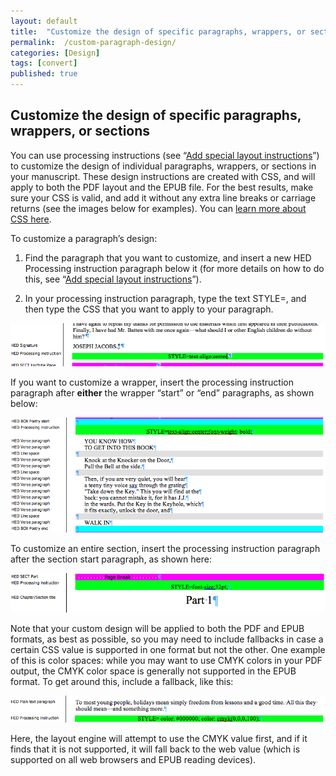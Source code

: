 ```yaml
---
layout: default
title:  "Customize the design of specific paragraphs, wrappers, or sections"
permalink:  /custom-paragraph-design/
categories: [Design]
tags: [convert]
published: true
---
```


<section data-type="chapter" class="hsecchapter" data-hederis-type="hsecchapter" id="custom-paragraph-design" data-pi-attrs="id: custom-paragraph-design; data-tags: convert;" role="doc-chapter" data-tags="convert" data-author-name=" " data-book-title=" " title="Customize the design of specific paragraphs, wrappers, or sections"><h1 data-hederis-type="hblkchaptitle" class="hblkchaptitle" id="pAAj0oaQn">Customize the design of specific paragraphs, wrappers, or sections</h1><p class="hblkp" data-hederis-type="hblkp" id="p5gL2T2ql">You can use processing instructions (see &#8220;<a href="{% post_url 2020-07-29-36-Addspeciallayoutinstructions %}" data-hederis-type="hspana" id="pIYbP9KFs"><span class="Hyperlink" data-hederis-type="hspnspan" id="pbXpsvInm">Add special layout instructions</span></a>&#8221;) to customize the design of individual paragraphs, wrappers, or sections in your manuscript. These design instructions are created with CSS, and will apply to both the PDF layout and the EPUB file. For the best results, make sure your CSS is valid, and add it without any extra line breaks or carriage returns (see the images below for examples). You can <a href="https://developer.mozilla.org/en-US/docs/Web/CSS/Reference" data-hederis-type="hspana" id="p8wAA9GZb"><span class="Hyperlink" data-hederis-type="hspnspan" id="pamYk7wL4">learn more about CSS here</span></a>.</p><p class="hblkp" data-hederis-type="hblkp" id="pDIonDrhl">To customize a paragraph&#8217;s design:</p><ol class="hwprnumlist" data-hederis-type="hwprnumlist" id="pGdBwDE1E"><li class="hblkoli" data-hederis-type="hblkoli" id="liBKkrKlNn"><p class="hblkoli" data-hederis-type="hblklip" id="pgVY9n0r7">Find the paragraph that you want to customize, and insert a new HED Processing instruction paragraph below it (for more details on how to do this, see &#8220;<a href="{% post_url 2020-07-29-36-Addspeciallayoutinstructions %}" data-hederis-type="hspana" id="p2qvt4W0y"><span class="Hyperlink" data-hederis-type="hspnspan" id="pI8gJZZVU">Add special layout instructions</span></a>&#8221;).</p></li><li class="hblkoli" data-hederis-type="hblkoli" id="lijmOtTsVE"><p class="hblkoli" data-hederis-type="hblklip" id="pDQZJF39w">In your processing instruction paragraph, type the text STYLE=, and then type the CSS that you want to apply to your paragraph.</p></li></ol><img data-hederis-type="hblkimg" class="hblkimg" id="pM705ZTS4" src="/images/pi2.png" data-img-src="pi2.png"/><p class="hblkp" data-hederis-type="hblkp" id="pbTNeUuNW">If you want to customize a wrapper, insert the processing instruction paragraph after <strong class="hspanstrong" data-hederis-type="hspanstrong" id="pygLOmYw6">either</strong> the wrapper &#8220;start&#8221; or &#8220;end&#8221; paragraphs, as shown below: </p><img data-hederis-type="hblkimg" class="hblkimg" id="pvtkNEL0J" src="/images/stylepiwrapper.png" data-img-src="stylepiwrapper.png"/><p class="hblkp" data-hederis-type="hblkp" id="pSYXtUHU1">To customize an entire section, insert the processing instruction paragraph after the section start paragraph, as shown here:</p><img data-hederis-type="hblkimg" class="hblkimg" id="pK8Tysdbw" src="/images/stylepisection.png" data-img-src="stylepisection.png"/><p class="hblkp" data-hederis-type="hblkp" id="pzSl5WYz5">Note that your custom design will be applied to both the PDF and EPUB formats, as best as possible, so you may need to include fallbacks in case a certain CSS value is supported in one format but not the other. One example of this is color spaces: while you may want to use CMYK colors in your PDF output, the CMYK color space is generally not supported in the EPUB format. To get around this, include a fallback, like this:</p><img data-hederis-type="hblkimg" class="hblkimg" id="p7IvAbkDS" src="/images/stylepicolorfallback.png" data-img-src="stylepicolorfallback.png"/><p class="hblkp" data-hederis-type="hblkp" id="pv40WUFdL">Here, the layout engine will attempt to use the CMYK value first, and if it finds that it is not supported, it will fall back to the web value (which is supported on all web browsers and EPUB reading devices).</p></section>